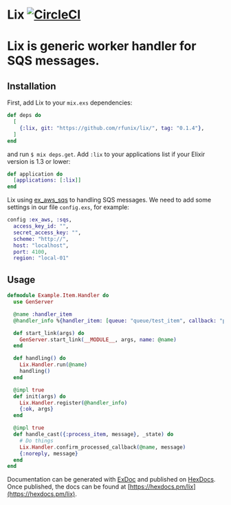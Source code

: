 # Lix [![CircleCI](https://circleci.com/gh/rfunix/lix/tree/master.svg?style=svg)](https://circleci.com/gh/rfunix/lix/tree/master)

# Lix is generic worker handler for SQS messages.

## Installation

First, add Lix to your `mix.exs` dependencies:

```elixir
def deps do
  [
    {:lix, git: "https://github.com/rfunix/lix/", tag: "0.1.4"},
  ]
end
```

and run `$ mix deps.get`. Add `:lix` to your applications list if your Elixir version is 1.3 or lower:

```elixir
def application do
  [applications: [:lix]]
end
```

Lix using [ex_aws_sqs](https://github.com/ex-aws/ex_aws_sqs) to handling SQS messages.
We need to add some settings in our file `config.exs`, for example:

```elixir
config :ex_aws, :sqs,
  access_key_id: "",
  secret_access_key: "",
  scheme: "http://",
  host: "localhost",
  port: 4100,
  region: "local-01"
```

## Usage

```elixir
defmodule Example.Item.Handler do
  use GenServer

  @name :handler_item
  @handler_info %{handler_item: [queue: "queue/test_item", callback: "process_item"]}

  def start_link(args) do
    GenServer.start_link(__MODULE__, args, name: @name)
  end

  def handling() do
    Lix.Handler.run(@name)
    handling()
  end

  @impl true
  def init(args) do
    Lix.Handler.register(@handler_info)
    {:ok, args}
  end

  @impl true
  def handle_cast({:process_item, message}, _state) do
    # Do things
    Lix.Handler.confirm_processed_callback(@name, message)
    {:noreply, message}
  end
end

```

Documentation can be generated with [ExDoc](https://github.com/elixir-lang/ex_doc)
and published on [HexDocs](https://hexdocs.pm). Once published, the docs can
be found at [https://hexdocs.pm/lix](https://hexdocs.pm/lix).

